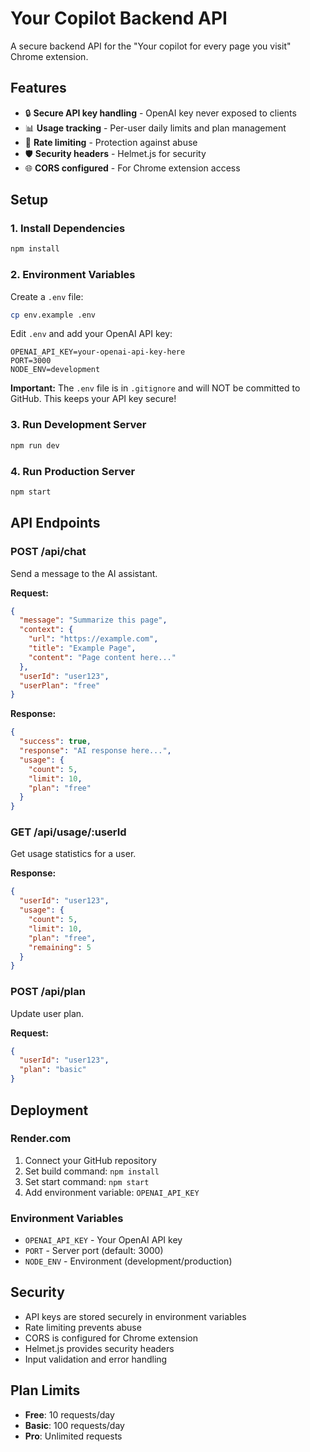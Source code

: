 # Your Copilot Backend API

A secure backend API for the "Your copilot for every page you visit" Chrome extension.

## Features

- 🔒 **Secure API key handling** - OpenAI key never exposed to clients
- 📊 **Usage tracking** - Per-user daily limits and plan management
- 🚀 **Rate limiting** - Protection against abuse
- 🛡️ **Security headers** - Helmet.js for security
- 🌐 **CORS configured** - For Chrome extension access

## Setup

### 1. Install Dependencies
```bash
npm install
```

### 2. Environment Variables
Create a `.env` file:
```bash
cp env.example .env
```

Edit `.env` and add your OpenAI API key:
```
OPENAI_API_KEY=your-openai-api-key-here
PORT=3000
NODE_ENV=development
```

**Important:** The `.env` file is in `.gitignore` and will NOT be committed to GitHub. This keeps your API key secure!

### 3. Run Development Server
```bash
npm run dev
```

### 4. Run Production Server
```bash
npm start
```

## API Endpoints

### POST /api/chat
Send a message to the AI assistant.

**Request:**
```json
{
  "message": "Summarize this page",
  "context": {
    "url": "https://example.com",
    "title": "Example Page",
    "content": "Page content here..."
  },
  "userId": "user123",
  "userPlan": "free"
}
```

**Response:**
```json
{
  "success": true,
  "response": "AI response here...",
  "usage": {
    "count": 5,
    "limit": 10,
    "plan": "free"
  }
}
```

### GET /api/usage/:userId
Get usage statistics for a user.

**Response:**
```json
{
  "userId": "user123",
  "usage": {
    "count": 5,
    "limit": 10,
    "plan": "free",
    "remaining": 5
  }
}
```

### POST /api/plan
Update user plan.

**Request:**
```json
{
  "userId": "user123",
  "plan": "basic"
}
```

## Deployment

### Render.com
1. Connect your GitHub repository
2. Set build command: `npm install`
3. Set start command: `npm start`
4. Add environment variable: `OPENAI_API_KEY`

### Environment Variables
- `OPENAI_API_KEY` - Your OpenAI API key
- `PORT` - Server port (default: 3000)
- `NODE_ENV` - Environment (development/production)

## Security

- API keys are stored securely in environment variables
- Rate limiting prevents abuse
- CORS is configured for Chrome extension
- Helmet.js provides security headers
- Input validation and error handling

## Plan Limits

- **Free**: 10 requests/day
- **Basic**: 100 requests/day  
- **Pro**: Unlimited requests
